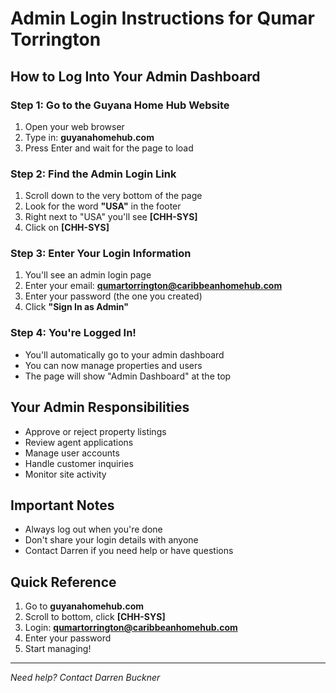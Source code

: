 # Admin Login Instructions for Qumar Torrington

## How to Log Into Your Admin Dashboard

### Step 1: Go to the Guyana Home Hub Website
1. Open your web browser
2. Type in: **guyanahomehub.com**
3. Press Enter and wait for the page to load

### Step 2: Find the Admin Login Link
1. Scroll down to the very bottom of the page
2. Look for the word **"USA"** in the footer
3. Right next to "USA" you'll see **[CHH-SYS]**
4. Click on **[CHH-SYS]**

### Step 3: Enter Your Login Information
1. You'll see an admin login page
2. Enter your email: **qumartorrington@caribbeanhomehub.com**
3. Enter your password (the one you created)
4. Click **"Sign In as Admin"**

### Step 4: You're Logged In!
- You'll automatically go to your admin dashboard
- You can now manage properties and users
- The page will show "Admin Dashboard" at the top

## Your Admin Responsibilities
- Approve or reject property listings
- Review agent applications  
- Manage user accounts
- Handle customer inquiries
- Monitor site activity

## Important Notes
- Always log out when you're done
- Don't share your login details with anyone
- Contact Darren if you need help or have questions

## Quick Reference
1. Go to **guyanahomehub.com**
2. Scroll to bottom, click **[CHH-SYS]**
3. Login: **qumartorrington@caribbeanhomehub.com**
4. Enter your password
5. Start managing!

---
*Need help? Contact Darren Buckner*

